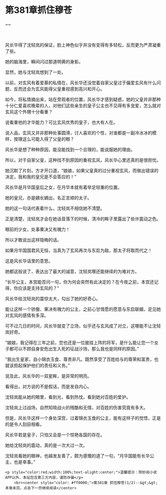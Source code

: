 # 第381章抓住穆苍
~~
    	    <p name="pagetop" href="javascript:void(0);" onclick="return false" style="line-height: 35px;padding: 10px;color: #333;"> </p><p>风长华得了沈轻岚的保证，脸上神色似乎并没有变得有多轻松，反而更为严肃凝重了些。</p><p>她的脑海里，瞬间闪过那道明黄的身影。</p><p>显然，她与沈轻岚想到了一处。</p><p>以前，对玄风有着爱慕的私情在，风长华还没觉着自家父皇过于偏爱玄风有什么问题，反而还会为玄风能得父皇重视感到高兴和开心。</p><p>如今，将私情摘出来，站在旁观者的位置，风长华才感到疑惑，她的父皇并非那种十分仁爱喜欢晚辈的人，对他们这些亲生的皇子公主也不见得有多宠爱，怎么就对玄风这个外甥十分看重？</p><p>说看重他的才华能力？可比玄风优秀的皇子，也大有人在。</p><p>说人品，玄风又并非那种处事圆滑，讨人喜欢的个性，对谁都是一副冷冰冰的模样，按理这么可能入得了父皇的眼？</p><p>风长华是想了种种原因，能没能找到一个合理的，能说服她的理由。</p><p>所以，对于自家父皇，这种找不到原因的重视玄风，风长华心里还真的是很担忧。</p><p>她沉默了片刻，方才开口道，“娘娘，如果父皇真的过分重视玄风，而做出错误的决定，我和我的皇兄是不会答应的！”</p><p>风长华是月华国皇后之女，在月华本就有着举足轻重的位置。</p><p>她的皇兄，亦是嫡长嫡出，名正言顺的太子。</p><p>她的这一句话代表着什么，沈轻岚不相信她不清楚。</p><p>正是清楚，沈轻岚才会在她话音落下的时候，清冷的眸子里露出了些许震动之色。</p><p>眼前的少女，处事果决又有魄力！</p><p>所以才敢说出这样隐晦的话。</p><p>如果月华国国君风无恒，当真为了玄风再次与东启为敌，那太子将取而代之！</p><p>这是风长华话里的意思。</p><p>她都这般说了，表达出了最大的诚意，沈轻岚哪还能继续的为难对方。</p><p>“长华公主，本宫能否问一句，你为何会突然有此决定的？在今夜之前，本宫还记得，你应该是支持玄风的？”</p><p>风长华给沈轻岚的震惊太大，勾出了她的好奇心。</p><p>能让这样一个骄傲、果决有魄力的公主，之前心甘情愿的愿意与东启联姻，足见她对玄风的感情有多深。</p><p>可不过几日的时间，风长华就变了立场，似乎还与玄风成了对立，这哪能不让沈轻岚好奇。</p><p>“娘娘，我记得在三年之前，您也还是一位披挂上阵的将军，是什么能让您一个女子都可以不顾自身安危出生入死的征战沙场，那么我也是同样的原因。”</p><p>“我出生皇家，自小锦衣玉食、尊贵非凡。既然享受了百姓给与的尊荣和富贵，也就该担起保护他们的责任和义务。”</p><p>说及此，风长华的一双星眸，是异常的明亮。</p><p>看得出，对方说的不是假话，而是发自内心。</p><p>沈轻岚能从她的眼里，看到光，看到热忱，看到她对百姓的爱护。</p><p>沈轻岚上过战场，自然知晓战火的残酷和无情，对百姓的伤害究竟有多大。</p><p>但是，风长华这样一个身处深宫，过着锦衣玉食的公主，能有这样子的觉悟，正是的是令人刮目相看。</p><p>风长华若是皇子，只怕又会是一个惊艳各国的存在。</p><p>她给沈轻岚的震动，真的是一次大过一次。</p><p>沈轻岚看她的眼神，也越发友善了，颇为感慨的道了一句，“月华国能有长华公主，也是幸事。”</p>
    	
   	<p style="color:red;width:100%;text-alight:center;">温馨提示：除妙阅小说APP以外，本站包含第三方内容，谨防诈骗</p>
    	<br><center style="color: #ff0000;">第381章 抓住穆苍(1/2)--&gt;&gt;本章未完，点击下一页继续阅读</center>
    	